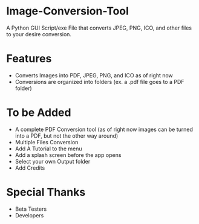 # Image-Conversion-Tool


A Python GUI Script/exe File that converts JPEG, PNG, ICO, and other files to your desire conversion.

# Features
- Converts Images into PDF, JPEG, PNG, and ICO as of right now
- Conversions are organized into folders (ex. a .pdf file goes to a PDF folder)

# To be Added
- A complete PDF Conversion tool (as of right now images can be turned into a PDF, but not the other way around)
- Multiple Files Conversion
- Add A Tutorial to the menu
- Add a splash screen before the app opens
- Select your own Output folder
- Add Credits

# Special Thanks
- Beta Testers
- Developers





